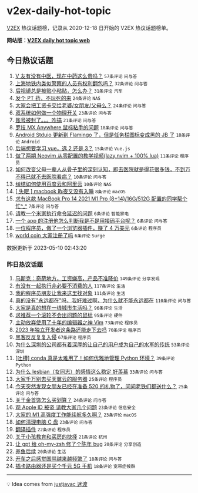 # v2ex-daily-hot-topic

[V2EX](https://www.v2ex.com/) 热议话题榜，记录从 2020-12-18 日开始的 V2EX 热议话题榜单。

**网站版：[V2EX daily hot topic web](https://boojack.github.io/v2ex-daily-hot-topic-web/)**

## 今日热议话题

<!-- TODAY BEGIN -->

1. [V 友有没有中医，现在中药这么贵吗？](https://www.v2ex.com/t/938788) `57条评论` `问与答`
1. [上海地铁内类似警察的人员有权利翻包吗？](https://www.v2ex.com/t/938794) `32条评论` `问与答`
1. [后视镜总是被贴小粘贴，怎么办？](https://www.v2ex.com/t/938755) `31条评论` `汽车`
1. [发个 PT 药，不玩死的来](https://www.v2ex.com/t/938793) `24条评论` `NAS`
1. [大家会把工资卡交给老婆/女朋友/父母么？](https://www.v2ex.com/t/938756) `24条评论` `问与答`
1. [双系统如何做一个物理开关](https://www.v2ex.com/t/938775) `23条评论` `问与答`
1. [账号被封了。。。咋搞](https://www.v2ex.com/t/938768) `21条评论` `问与答`
1. [罗技 MX Anywhere 鼠标粘手的问题](https://www.v2ex.com/t/938785) `18条评论` `问与答`
1. [Android Stduio 更新到 Flamingo 了，但是任务栏图标变成黑的 JB 了](https://www.v2ex.com/t/938763) `18条评论` `Android`
1. [后端想要学习 vue，选 2 还是 3？](https://www.v2ex.com/t/938784) `15条评论` `Vue.js`
1. [做了两期 Neovim 从零配置的教学视频(lazy.nvim + 100% lua)](https://www.v2ex.com/t/938771) `11条评论` `程序员`
1. [如何改变父母一辈人从骨子里的深刻认知，即去医院就是得花很多钱，不到万不得已就不去医院看病？](https://www.v2ex.com/t/938795) `10条评论` `问与答`
1. [纠结如何使用百度云和阿里云](https://www.v2ex.com/t/938782) `10条评论` `NAS`
1. [[ 失眠 ] macbook 昨夜又没有入睡](https://www.v2ex.com/t/938758) `8条评论` `macOS`
1. [求有这款 MacBook Pro 14 2021 M1 Pro (8+14)/16G/512G 配置的同学帮个忙^_^](https://www.v2ex.com/t/938777) `7条评论` `问与答`
1. [请教一个米家执行命令延迟的问题](https://www.v2ex.com/t/938810) `6条评论` `智能家电`
1. [一个 app 的注册他怎么判断我是不是用接码平台呢？](https://www.v2ex.com/t/938792) `6条评论` `问与答`
1. [一位程序员，做了一个浏览器插件，赚了 4 万美元](https://www.v2ex.com/t/938769) `6条评论` `程序员`
1. [world coin 大家注册了吗](https://www.v2ex.com/t/938757) `6条评论` `Surge`

数据更新于 2023-05-10 02:43:20

<!-- TODAY END -->

### 昨日热议话题

<!-- YESTERDAY BEGIN -->

1. [马斯克：奇葩地方，工资嫌高，产品不准降价](https://www.v2ex.com/t/938506) `149条评论` `分享发现`
1. [有没有一起执行非必要不消费的人](https://www.v2ex.com/t/938467) `117条评论` `生活`
1. [我的程序员朋友让我来这里找对象](https://www.v2ex.com/t/938523) `111条评论` `生活`
1. [真的没有"永远都在"吗，我好难过啊，为什么就不能永远都在](https://www.v2ex.com/t/938493) `110条评论` `问与答`
1. [大家是真的想在一线城市生活吗？](https://www.v2ex.com/t/938535) `96条评论` `生活`
1. [求推荐一个滚轮不会出问题的鼠标](https://www.v2ex.com/t/938554) `95条评论` `硬件`
1. [主动放弃使用了十年的编辑器之神 Vim](https://www.v2ex.com/t/938628) `73条评论` `程序员`
1. [2023 年独立开发者这条路还能走下去吗](https://www.v2ex.com/t/938565) `70条评论` `程序员`
1. [黑客反反复复入侵](https://www.v2ex.com/t/938497) `67条评论` `程序员`
1. [为什么深圳的公司都有着深厚的让自己的用户成为自己的水军的传统](https://www.v2ex.com/t/938693) `53条评论` `深圳`
1. [[吐槽] conda 真是太难用了！如何优雅地管理 Python 环境？](https://www.v2ex.com/t/938669) `39条评论` `Python`
1. [为什么 lesbian（女同志）的感情这么稳定 好羡慕](https://www.v2ex.com/t/938487) `33条评论` `问与答`
1. [大家千万别去买天翼云的服务器](https://www.v2ex.com/t/938663) `25条评论` `程序员`
1. [今天突然发现女朋友已经在准备 520 的礼物了，问问老铁们都送什么？](https://www.v2ex.com/t/938613) `25条评论` `问与答`
1. [关于金首饰怎么买划算？](https://www.v2ex.com/t/938470) `24条评论` `问与答`
1. [观 Apple ID 被盗 请教大家几个问题](https://www.v2ex.com/t/938707) `23条评论` `信息安全`
1. [大家的 M1 高强度工作能续航多久啊？](https://www.v2ex.com/t/938589) `23条评论` `macOS`
1. [如何清理电脑 C 盘](https://www.v2ex.com/t/938464) `23条评论` `问与答`
1. [翻译插件](https://www.v2ex.com/t/938453) `22条评论` `程序员`
1. [关于小孩教育和买房的抉择](https://www.v2ex.com/t/938468) `21条评论` `杭州`
1. [让 gpt 给 oh-my-zsh 修了个陈年 bug](https://www.v2ex.com/t/938726) `20条评论` `分享创造`
1. [养鱼后续](https://www.v2ex.com/t/938656) `20条评论` `生活`
1. [开车之后感觉国骂越来越频繁了](https://www.v2ex.com/t/938718) `18条评论` `问与答`
1. [插卡路由器还是买个千元 5G 手机](https://www.v2ex.com/t/938640) `18条评论` `宽带症候群`

<!-- YESTERDAY END -->

---

💡 Idea comes from [justjavac 迷渡](https://github.com/justjavac/)
